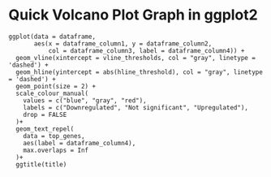 # Quick Volcano Plot Graph in ggplot2

    ggplot(data = dataframe, 
           aes(x = dataframe_column1, y = dataframe_column2, 
               col = dataframe_column3, label = dataframe_column4)) +
      geom_vline(xintercept = vline_thresholds, col = "gray", linetype = 'dashed') +
      geom_hline(yintercept = abs(hline_threshold), col = "gray", linetype = 'dashed') +
      geom_point(size = 2) +
      scale_colour_manual(
        values = c("blue", "gray", "red"),
        labels = c("Downregulated", "Not significant", "Upregulated"),
        drop = FALSE
      )+
      geom_text_repel(
        data = top_genes,
        aes(label = dataframe_column4),
        max.overlaps = Inf
      )+
      ggtitle(title)
  

